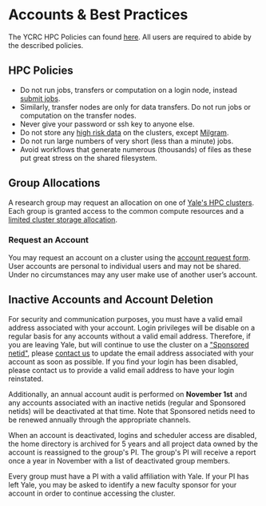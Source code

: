 # Accounts & Best Practices

The YCRC HPC Policies can found [here](https://research.computing.yale.edu/services/high-performance-computing/hpc-policies). All users are required to abide by the described policies.

## HPC Policies

* Do not run jobs, transfers or computation on a login node, instead [submit jobs](/clusters-at-yale/job-scheduling/).
* Similarly, transfer nodes are only for data transfers. Do not run jobs or computation on the transfer nodes.
* Never give your password or ssh key to anyone else.
* Do not store any [high risk data](https://cybersecurity.yale.edu/protectyourdata) on the clusters, except [Milgram](/clusters/milgram).
* Do not run large numbers of very short (less than a minute) jobs.
* Avoid workflows that generate numerous (thousands) of files as these put great stress on the shared filesystem.


## Group Allocations

A research group may request an allocation on one of [Yale's HPC clusters](/clusters). Each group is granted access to the common compute resources and a [limited cluster storage allocation](/data). 

### Request an Account

You may request an account on a cluster using the [account request form](https://research.computing.yale.edu/account-request).  User accounts are personal to individual users and may not be shared. Under no circumstances may any user make use of another user’s account.

## Inactive Accounts and Account Deletion

For security and communication purposes, you must have a valid email address associated with your account. Login privileges will be disable on a regular basis for any accounts without a valid email address. Therefore, if you are leaving Yale, but will continue to use the cluster on a ["Sponsored netid"](https://research.computing.yale.edu/services/collaboration-support), please [contact us](/#get-help) to update the email address associated with your account as soon as possible. If you find your login has been disabled, please contact us to provide a valid email address to have your login reinstated.

Additionally, an annual account audit is performed on **November 1st** and any accounts associated with an inactive netids (regular and Sponsored netids) will be deactivated at that time. Note that Sponsored netids need to be renewed annually through the appropriate channels.

When an account is deactivated, logins and scheduler access are disabled, the home directory is archived for 5 years and all project data owned by the account is reassigned to the group's PI. The group's PI will receive a report once a year in November with a list of deactivated group members. 

Every group must have a PI with a valid affiliation with Yale. If your PI has left Yale, you may be asked to identify a new faculty sponsor for your account in order to continue accessing the cluster.

